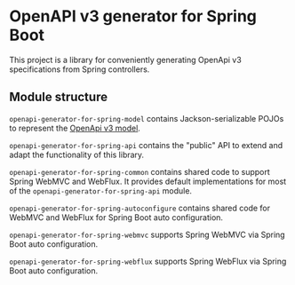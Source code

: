 # OpenAPI v3 generator for Spring Boot

This project is a library for conveniently generating
OpenApi v3 specifications from Spring controllers.

## Module structure

`openapi-generator-for-spring-model` contains
Jackson-serializable POJOs to represent the [OpenApi v3
model](https://github.com/OAI/OpenAPI-Specification/blob/3.0.1/versions/3.0.1.md).

`openapi-generator-for-spring-api` contains the "public"
API to extend and adapt the functionality of this library.

`openapi-generator-for-spring-common` contains shared code to support
Spring WebMVC and WebFlux. It provides default implementations
for most of the `openapi-generator-for-spring-api` module.

`openapi-generator-for-spring-autoconfigure` contains shared
code for WebMVC and WebFlux for Spring Boot auto configuration.

`openapi-generator-for-spring-webmvc` supports
Spring WebMVC via Spring Boot auto configuration.

`openapi-generator-for-spring-webflux` supports
Spring WebFlux via Spring Boot auto configuration.
